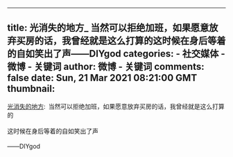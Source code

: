
---
title: 光消失的地方_ 当然可以拒绝加班，如果愿意放弃买房的话，我曾经就是这么打算的这时候在身后等着的自如笑出了声——DIYgod
categories: 
    - 社交媒体
    - 微博 - 关键词
author: 微博 - 关键词
comments: false
date: Sun, 21 Mar 2021 08:21:00 GMT
thumbnail: 
---

<div>   
<a href="https://weibo.com/2781474487" target="_blank">光消失的地方</a>: 当然可以拒绝加班，如果愿意放弃买房的话，我曾经就是这么打算的<br><br>这时候在身后等着的自如笑出了声<br><br>——DIYgod   
</div>
            